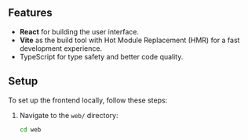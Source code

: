 
## Features

- **React** for building the user interface.
- **Vite** as the build tool with Hot Module Replacement (HMR) for a fast development experience.
- TypeScript for type safety and better code quality.

## Setup

To set up the frontend locally, follow these steps:

1. Navigate to the `web/` directory:
   ```bash
   cd web
